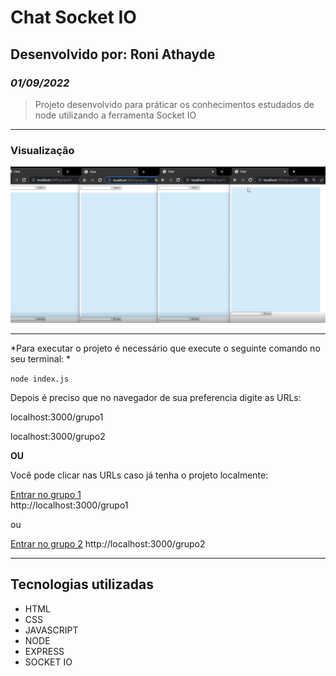 # Chat Socket IO

## Desenvolvido por: Roni Athayde

### *01/09/2022*

> Projeto desenvolvido para práticar os conhecimentos estudados de node utilizando a ferramenta Socket IO

---

### Visualização


![alt text](./public/assets/thumbprojetochat.png)

--- 

*Para executar o projeto é necessário que execute o seguinte comando no seu terminal: *

`node index.js`

Depois é preciso que no navegador de sua preferencia digite as URLs:

localhost:3000/grupo1

localhost:3000/grupo2

**OU**

Você pode clicar nas URLs caso já tenha o projeto localmente:

<a href="localhost:3000/grupo1" target="_blank">Entrar no grupo 1</a> </br>
http://localhost:3000/grupo1

ou

<a href="localhost:3000/grupo2" target="_blank">Entrar no grupo 2</a>
http://localhost:3000/grupo2

---

## Tecnologias utilizadas

* HTML
* CSS
* JAVASCRIPT
* NODE
* EXPRESS
* SOCKET IO
